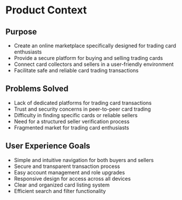 # Product Context

## Purpose
- Create an online marketplace specifically designed for trading card enthusiasts
- Provide a secure platform for buying and selling trading cards
- Connect card collectors and sellers in a user-friendly environment
- Facilitate safe and reliable card trading transactions

## Problems Solved
- Lack of dedicated platforms for trading card transactions
- Trust and security concerns in peer-to-peer card trading
- Difficulty in finding specific cards or reliable sellers
- Need for a structured seller verification process
- Fragmented market for trading card enthusiasts

## User Experience Goals
- Simple and intuitive navigation for both buyers and sellers
- Secure and transparent transaction process
- Easy account management and role upgrades
- Responsive design for access across all devices
- Clear and organized card listing system
- Efficient search and filter functionality
